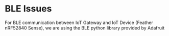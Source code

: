 # BLE Issues

For BLE communication between IoT Gateway and IoT Device (Feather nRF52840 Sense), we are using the BLE python library provided by Adafruit
